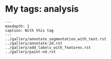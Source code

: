 # My tags: analysis

```{toctree}
---
maxdepth: 1
caption: With this tag
---
../gallery/annotate_segmentation_with_text.rst
../gallery/annotate-2d.rst
../gallery/add_labels_with_features.rst
../gallery/paint-nd.rst
```
